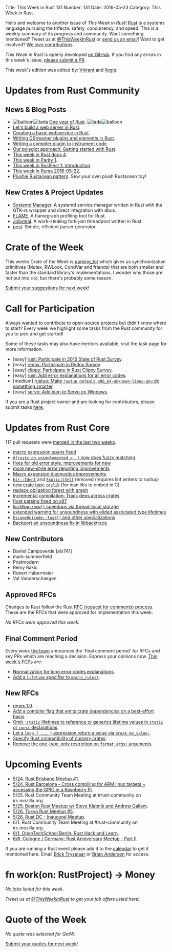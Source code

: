 Title: This Week in Rust 131
Number: 131
Date: 2016-05-23
Category: This Week in Rust

Hello and welcome to another issue of *This Week in Rust*!
[Rust](http://rust-lang.org) is a systems language pursuing the trifecta:
safety, concurrency, and speed. This is a weekly summary of its progress and
community. Want something mentioned? Tweet us at [@ThisWeekInRust](https://twitter.com/ThisWeekInRust) or [send us an
email](mailto:corey@octayn.net?subject=This%20Week%20in%20Rust%20Suggestion)!
Want to get involved? [We love
contributions](https://github.com/rust-lang/rust/blob/master/CONTRIBUTING.md).

*This Week in Rust* is openly developed [on GitHub](https://github.com/cmr/this-week-in-rust).
If you find any errors in this week's issue, [please submit a PR](https://github.com/cmr/this-week-in-rust/pulls).

This week's edition was edited by: [Vikrant](https://github.com/nasa42) and [llogiq](https://github.com/llogiq).

# Updates from Rust Community

## News & Blog Posts

* <img alt="balloon" class="emoji" title=":balloon:" src="https://cdn.discourse.org/business/images/emoji/emoji_one/balloon.png?v=0"><img alt="tada" class="emoji" title=":tada:" src="https://cdn.discourse.org/business/images/emoji/emoji_one/tada.png?v=0"> [One year of Rust](http://blog.rust-lang.org/2016/05/16/rust-at-one-year.html). <img alt="tada" class="emoji" title=":tada:" src="https://cdn.discourse.org/business/images/emoji/emoji_one/tada.png?v=0"><img alt="balloon" class="emoji" title=":balloon:" src="https://cdn.discourse.org/business/images/emoji/emoji_one/balloon.png?v=0">
* [Let's build a web server in Rust](https://dfockler.github.io/2016/05/20/web-server.html).
* [Creating a basic webservice in Rust](http://hermanradtke.com/2016/05/16/creating-a-basic-webservice-in-rust.html).
* [Writing GStreamer plugins and elements in Rust](https://coaxion.net/blog/2016/05/writing-gstreamer-plugins-and-elements-in-rust/).
* [Writing a compiler plugin to instrument code](https://llogiq.github.io/2016/05/17/flamer.html).
* [Our polyglot approach: Getting started with Rust](https://tech.zalando.de/blog/getting-started-with-rust/).
* [This week in Rust docs 4](https://guillaumegomez.github.io/this-week-in-rust-docs/blog/this-week-in-rust-docs-4).
* [This week in Parity 1](https://ethcore.github.io/twip/2016-05-17.html).
* [This week in RustFest 1: Introduction](http://www.rustfest.eu/blog/this-week-in-rustfest-1).
* [This week in Ruma 2016-05-22](https://www.ruma.io/news/this-week-in-ruma-2016-05-22/).
* [Plushie Rustacean pattern](http://edunham.net/2016/04/11/plushie_rustacean_pattern.html). Sew your own plush Rustacean toy!

## New Crates & Project Updates

* [Systemd Manager](https://github.com/mmstick/systemd-manager). A systemd service manager written in Rust with the GTK-rs wrapper and direct integration with dbus.
* [FLAME](https://github.com/tyoverby/flame). A flamegraph profiling tool for Rust.
* [Jobsteal](https://github.com/rphmeier/jobsteal). A work-stealing fork-join threadpool written in Rust.
* [pest](https://github.com/dragostis/pest). Simple, efficient parser generator.

# Crate of the Week

This weeks Crate of the Week is [parking_lot](https://crates.io/crates/parking_lot) which gives us synchronization primitives (Mutex, RWLock, CondVar and friends) that are both smaller and faster than the standard library's implementations. I wonder why those are not put into `std`, but there's probably some reason.

[Submit your suggestions for next week][submit_crate]!

[submit_crate]: https://users.rust-lang.org/t/crate-of-the-week/2704

# Call for Participation

Always wanted to contribute to open-source projects but didn't know where to start?
Every week we highlight some tasks from the Rust community for you to pick and get started!

Some of these tasks may also have mentors available, visit the task page for more information.

* [easy] [rust: Participate in 2016 State of Rust Survey](http://blog.rust-lang.org/2016/05/09/survey.html).
* [easy] [redox: Participate in Redox Survey](http://goo.gl/forms/RUOfIsxXsv).
* [easy] [clippy: Participate in Rust Clippy Survey](https://docs.google.com/forms/d/1k0wuWgGwDhuUL3q_cONGVxQ6PJSYq5JRZOHKc0itLbg/viewform?c=0&w=1).
* [easy] [rust: Add error explanations for all error codes](https://github.com/rust-lang/rust/issues/32777).
* [medium] [rustup: Make `rustup default x86_64-unknown-linux-gnu` do something smarter](https://github.com/rust-lang-nursery/rustup.rs/issues/411).
* [easy] [servo: Add icon to Servo on Windows](https://github.com/servo/servo/issues/11315).

If you are a Rust project owner and are looking for contributors, please submit tasks [here][guidelines].

[guidelines]: https://users.rust-lang.org/t/twir-call-for-participation/4821

# Updates from Rust Core

117 pull requests were [merged in the last two weeks][merged].

[merged]: https://github.com/issues?q=is%3Apr+org%3Arust-lang+is%3Amerged+merged%3A2016-05-16..2016-05-23

* [macro expression spans fixed](https://github.com/rust-lang/rust/pull/33712)
* [`#[rustc_on_unimplemented = _]` now does fuzzy matching](https://github.com/rust-lang/rust/pull/33694)
* [fixes for old error style, improvements for new](https://github.com/rust-lang/rust/pull/33688)
* [more new-style error reporting improvements](https://github.com/rust-lang/rust/pull/33619)
* [Macro expansion diagnostics improvements](https://github.com/rust-lang/rust/pull/33730)
* [`hir::Ident`](https://github.com/rust-lang/rust/pull/33654) and [`ExplicitSelf`](https://github.com/rust-lang/rust/pull/33505) removed (requires lint writers to rustup)
* [new crate type `cdylib`](https://github.com/rust-lang/rust/pull/33553) (for lean libs to embed in C)
* [replace obligation forest with graph](https://github.com/rust-lang/rust/pull/33491)
* [incremental compilation: Track deps across crates](https://github.com/rust-lang/rust/pull/33476)
* [float parsing fixed on x87](https://github.com/rust-lang/rust/pull/33429)
* [`HashMap::new()` speedups via thread-local storage](https://github.com/rust-lang/rust/pull/33318)
* [extended warning for unsoundness with elided associated type lifetimes](https://github.com/rust-lang/rust/pull/33137)
* [`EscapeUnicode::last()` and other specializations](https://github.com/rust-lang/rust/pull/33103)
* [Backport an unsoundness fix in libbacktrace](https://github.com/rust-lang/rust/pull/33729)

## New Contributors

* Daniel Campoverde [alx741]
* mark-summerfield
* Postmodern
* Rémy Rakic
* Robert Habermeier
* Val Vanderschaegen

## Approved RFCs

Changes to Rust follow the Rust [RFC (request for comments)
process](https://github.com/rust-lang/rfcs#rust-rfcs). These
are the RFCs that were approved for implementation this week:

*No RFCs were approved this week.*

## Final Comment Period

Every week [the team](https://www.rust-lang.org/team.html) announces the
'final comment period' for RFCs and key PRs which are reaching a
decision. Express your opinions now. [This week's FCPs][fcp] are:

[fcp]: https://github.com/rust-lang/rfcs/labels/final-comment-period

* [Normalization for long error codes explanations](https://github.com/rust-lang/rfcs/pull/1567).
* [Add a `lifetime` specifier to `macro_rules!`](https://github.com/rust-lang/rfcs/pull/1590/files).

## New RFCs

* [regex 1.0](https://github.com/rust-lang/rfcs/pull/1620).
* [Add a compiler flag that emits crate dependencies on a best-effort basis](https://github.com/rust-lang/rfcs/pull/1622).
* [Omit `'static` lifetimes to reference or generics lifetime values in `static` or `const` declarations](https://github.com/rust-lang/rfcs/pull/1623).
* [Let a `loop { ... }` expression return a value via `break my_value;`](https://github.com/rust-lang/rfcs/pull/1624).
* [Specify Rust compatibility of nursery crates](https://github.com/rust-lang/rfcs/pull/1619).
* [Remove the one-type-only restriction on `format_args!` arguments](https://github.com/rust-lang/rfcs/pull/1618).

# Upcoming Events

* [5/24. Rust Brisbane Meetup #1](http://www.meetup.com/Rust-Brisbane/events/230676018/).
* [5/24. Rust Barcelona - Cross compiling for ARM linux targets + accessing the GPIO in a Raspberry Pi](http://www.meetup.com/Rust-Barcelona/events/230638451/).
* 5/25. Rust Community Team Meeting at #rust-community on irc.mozilla.org.
* [5/25. Boston Rust Meetup w/ Steve Klabnik and Andrew Gallant](http://www.meetup.com/BostonRust/events/230419544/).
* [5/26. Tokyo Rust Meetup #5](http://www.meetup.com/Tokyo-Rust-Meetup/events/231018886/).
* [5/26. Rust DC - Inaugural Meetup](http://www.meetup.com/RustDC/events/227138240/).
* 6/1. Rust Community Team Meeting at #rust-community on irc.mozilla.org.
* [6/1. OpenTechSchool Berlin: Rust Hack and Learn](http://www.meetup.com/opentechschool-berlin/).
* [6/6. Cologne / Germany: Rust Anniversary Meetup - Part II](http://www.meetup.com/de-DE/Rust-Cologne-Bonn/events/231135785/).

If you are running a Rust event please add it to the [calendar] to get
it mentioned here. Email [Erick Tryzelaar][erickt] or [Brian
Anderson][brson] for access.

[calendar]: https://www.google.com/calendar/embed?src=apd9vmbc22egenmtu5l6c5jbfc%40group.calendar.google.com
[erickt]: mailto:erick.tryzelaar@gmail.com
[brson]: mailto:banderson@mozilla.com

# fn work(on: RustProject) -> Money

*No jobs listed for this week.*

*Tweet us at [@ThisWeekInRust](https://twitter.com/ThisWeekInRust) to get your job offers listed here!*

# Quote of the Week

*No quote was selected for QotW.*

[Submit your quotes for next week][submit]!

[submit]: http://users.rust-lang.org/t/twir-quote-of-the-week/328
